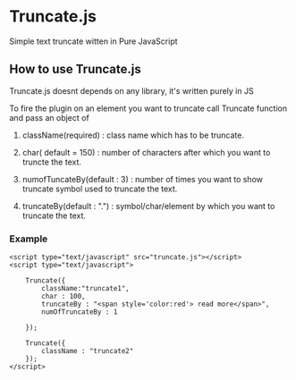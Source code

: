 # Truncate.js

Simple text truncate witten in Pure JavaScript

## How to use Truncate.js

Truncate.js doesnt depends on any library, it's written purely in JS

To fire the plugin on an element you want to truncate call Truncate function and pass an object of

1.	className(required)			: 	class name which has to be truncate.

2.	char( default = 150)		:	number of characters after which you want to truncte the text.

3.	numofTuncateBy(default : 3)	:	number of times you want to show truncate symbol used to truncate the text.

4.	truncateBy(default : ".")	:	symbol/char/element by which you want to truncate the text.

### Example

```
<script type="text/javascript" src="truncate.js"></script>
<script type="text/javascript">

	Truncate({
		className:"truncate1",
		char : 100,
		truncateBy : "<span style='color:red'> read more</span>",
		numOfTruncateBy : 1

	});

	Truncate({
		className : "truncate2"
	});
</script>

```